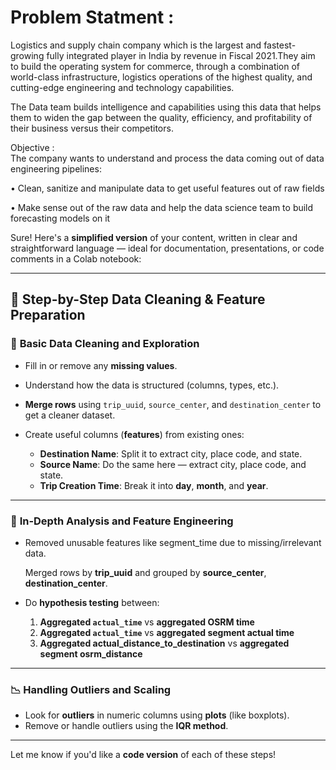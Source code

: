 # Problem Statment :
Logistics and supply chain company which is the largest and fastest-growing fully integrated player in India by revenue in Fiscal 2021.They aim to build the operating system for commerce, through a combination of world-class infrastructure, logistics operations of the highest quality, and cutting-edge engineering and technology capabilities.

The Data team builds intelligence and capabilities using this data that helps them to widen the gap between the quality, efficiency, and profitability of their business versus their competitors.

Objective :     
The company wants to understand and process the data coming out of data engineering pipelines:

• Clean, sanitize and manipulate data to get useful features out of raw fields

• Make sense out of the raw data and help the data science team to build forecasting models on it


Sure! Here's a **simplified version** of your content, written in clear and straightforward language — ideal for documentation, presentations, or code comments in a Colab notebook:

---

## 🧹 **Step-by-Step Data Cleaning & Feature Preparation**

### 🔧 **Basic Data Cleaning and Exploration**

* Fill in or remove any **missing values**.
* Understand how the data is structured (columns, types, etc.).
* **Merge rows** using `trip_uuid`, `source_center`, and `destination_center` to get a cleaner dataset.
* Create useful columns (**features**) from existing ones:

  * **Destination Name**: Split it to extract city, place code, and state.
  * **Source Name**: Do the same here — extract city, place code, and state.
  * **Trip Creation Time**: Break it into **day**, **month**, and **year**.

---

### 🧠 **In-Depth Analysis and Feature Engineering**
* Removed unusable features like segment_time due to missing/irrelevant data.

  Merged rows by **trip_uuid** and grouped by **source_center**, **destination_center**.

* Do **hypothesis testing** between:

  1. **Aggregated `actual_time`** vs **aggregated OSRM time**
  2. **Aggregated `actual_time`** vs **aggregated segment actual time**
  3. **Aggregated actual_distance_to_destination** vs **aggregated segment osrm_distance**

---

### 📉 **Handling Outliers and Scaling**

* Look for **outliers** in numeric columns using **plots** (like boxplots).
* Remove or handle outliers using the **IQR method**.
---

Let me know if you'd like a **code version** of each of these steps!

